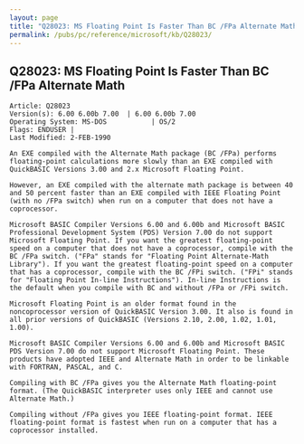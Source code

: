 ```yaml
---
layout: page
title: "Q28023: MS Floating Point Is Faster Than BC /FPa Alternate Math"
permalink: /pubs/pc/reference/microsoft/kb/Q28023/
---
```


## Q28023: MS Floating Point Is Faster Than BC /FPa Alternate Math

	Article: Q28023
	Version(s): 6.00 6.00b 7.00  | 6.00 6.00b 7.00
	Operating System: MS-DOS           | OS/2
	Flags: ENDUSER |
	Last Modified: 2-FEB-1990
	
	An EXE compiled with the Alternate Math package (BC /FPa) performs
	floating-point calculations more slowly than an EXE compiled with
	QuickBASIC Versions 3.00 and 2.x Microsoft Floating Point.
	
	However, an EXE compiled with the alternate math package is between 40
	and 50 percent faster than an EXE compiled with IEEE Floating Point
	(with no /FPa switch) when run on a computer that does not have a
	coprocessor.
	
	Microsoft BASIC Compiler Versions 6.00 and 6.00b and Microsoft BASIC
	Professional Development System (PDS) Version 7.00 do not support
	Microsoft Floating Point. If you want the greatest floating-point
	speed on a computer that does not have a coprocessor, compile with the
	BC /FPa switch. ("FPa" stands for "Floating Point Alternate-Math
	Library"). If you want the greatest floating-point speed on a computer
	that has a coprocessor, compile with the BC /FPi switch. ("FPi" stands
	for "Floating Point In-line Instructions"). In-line Instructions is
	the default when you compile with BC and without /FPa or /FPi switch.
	
	Microsoft Floating Point is an older format found in the
	noncoprocessor version of QuickBASIC Version 3.00. It also is found in
	all prior versions of QuickBASIC (Versions 2.10, 2.00, 1.02, 1.01,
	1.00).
	
	Microsoft BASIC Compiler Versions 6.00 and 6.00b and Microsoft BASIC
	PDS Version 7.00 do not support Microsoft Floating Point. These
	products have adopted IEEE and Alternate Math in order to be linkable
	with FORTRAN, PASCAL, and C.
	
	Compiling with BC /FPa gives you the Alternate Math floating-point
	format. (The QuickBASIC interpreter uses only IEEE and cannot use
	Alternate Math.)
	
	Compiling without /FPa gives you IEEE floating-point format. IEEE
	floating-point format is fastest when run on a computer that has a
	coprocessor installed.
